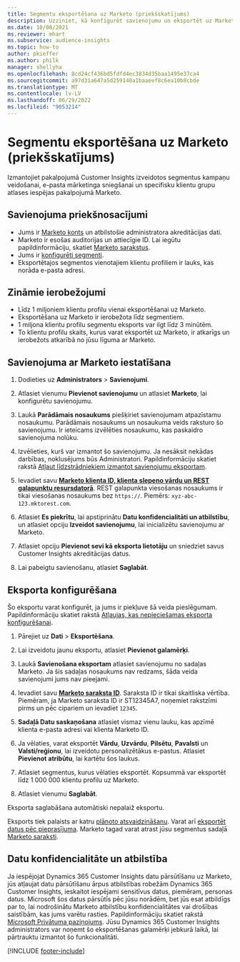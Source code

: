 ```yaml
---
title: Segmentu eksportēšana uz Marketo (priekšskatījums)
description: Uzziniet, kā konfigurēt savienojumu un eksportēt uz Marketo.
ms.date: 10/08/2021
ms.reviewer: mhart
ms.subservice: audience-insights
ms.topic: how-to
author: pkieffer
ms.author: philk
manager: shellyha
ms.openlocfilehash: 8cd24cf436bd5fdfd4ec3834d35baa1495e37ca4
ms.sourcegitcommit: a97d31a647a5d259140a1baaeef8c6ea10b8cbde
ms.translationtype: MT
ms.contentlocale: lv-LV
ms.lasthandoff: 06/29/2022
ms.locfileid: "9053214"
---
```

# <a name="export-segments-to-marketo-preview"></a>Segmentu eksportēšana uz Marketo (priekšskatījums)

Izmantojiet pakalpojumā Customer Insights izveidotos segmentus kampaņu veidošanai, e-pasta mārketinga sniegšanai un specifisku klientu grupu atlases iespējas pakalpojumā Marketo.

## <a name="prerequisites-for-connection"></a>Savienojuma priekšnosacījumi

-   Jums ir [Marketo konts](https://login.marketo.com/) un atbilstošie administratora akreditācijas dati.
-   Marketo ir esošas auditorijas un attiecīgie ID. Lai iegūtu papildinformāciju, skatiet [Marketo sarakstus](https://docs.marketo.com/display/public/DOCS/Understanding+Static+Lists).
-   Jums ir [konfigurēti segmenti](segments.md).
-   Eksportētajos segmentos vienotajiem klientu profiliem ir lauks, kas norāda e-pasta adresi.

## <a name="known-limitations"></a>Zināmie ierobežojumi

- Līdz 1 miljoniem klientu profilu vienai eksportēšanai uz Marketo.
- Eksportēšana uz Marketo ir ierobežota līdz segmentiem.
- 1 miljona klientu profilu segmentu eksports var ilgt līdz 3 minūtēm. 
- To klientu profilu skaits, kurus varat eksportēt uz Marketo, ir atkarīgs un ierobežots atkarībā no jūsu līguma ar Marketo.

## <a name="set-up-connection-to-marketo"></a>Savienojuma ar Marketo iestatīšana

1. Dodieties uz **Administrators** > **Savienojumi**.

1. Atlasiet vienumu **Pievienot savienojumu** un atlasiet **Marketo**, lai konfigurētu savienojumu.

1. Laukā **Parādāmais nosaukums** piešķiriet savienojumam atpazīstamu nosaukumu. Parādāmais nosaukums un nosaukuma veids raksturo šo savienojumu. Ir ieteicams izvēlēties nosaukumu, kas paskaidro savienojuma nolūku.

1. Izvēlieties, kurš var izmantot šo savienojumu. Ja nesāksit nekādas darbības, noklusējums būs Administratori. Papildinformāciju skatiet rakstā [Atļaut līdzstrādniekiem izmantot savienojumu eksportam](connections.md#allow-contributors-to-use-a-connection-for-exports).

1. Ievadiet savu **[Marketo klienta ID, klienta slepeno vārdu un REST galapunktu resursdatorā](https://developers.marketo.com/rest-api/authentication/)**. REST galapunkta viesošanas nosaukums ir tikai viesošanas nosaukums bez `https://`. Piemērs: `xyz-abc-123.mktorest.com`. 

1. Atlasiet **Es piekrītu**, lai apstiprinātu **Datu konfidencialitāti un atbilstību**, un atlasiet opciju **Izveidot savienojumu**, lai inicializētu savienojumu ar Marketo.

1. Atlasiet opciju **Pievienot sevi kā eksporta lietotāju** un sniedziet savus Customer Insights akreditācijas datus.

1. Lai pabeigtu savienošanu, atlasiet **Saglabāt**.

## <a name="configure-an-export"></a>Eksporta konfigurēšana

Šo eksportu varat konfigurēt, ja jums ir piekļuve šā veida pieslēgumam. Papildinformāciju skatiet rakstā [Atļaujas, kas nepieciešamas eksporta konfigurēšanai](export-destinations.md#set-up-a-new-export).

1. Pārejiet uz **Dati** > **Eksportēšana**.

1. Lai izveidotu jaunu eksportu, atlasiet **Pievienot galamērķi**.

1. Laukā **Savienošana eksportam** atlasiet savienojumu no sadaļas Marketo. Ja šis sadaļas nosaukums nav redzams, šāda veida savienojumi jums nav pieejami.

1. Ievadiet savu **[Marketo saraksta ID](https://docs.marketo.com/display/public/DOCS/Understanding+Static+Lists)**. Saraksta ID ir tikai skaitliska vērtība. Piemēram, ja Marketo saraksta ID ir ST12345A7, noņemiet rakstzīmi pirms un pēc cipariem un ievadiet `12345`. 

1. **Sadaļā Datu saskaņošana** atlasiet vismaz vienu lauku, kas apzīmē klienta e-pasta adresi vai klienta Marketo ID. 

1. Ja vēlaties, varat eksportēt **Vārdu**, **Uzvārdu**, **Pilsētu**, **Pavalsti** un **Valsti/reģionu**, lai izveidotu personalizētākus e-pastus. Atlasiet **Pievienot atribūtu**, lai kartētu šos laukus.

1. Atlasiet segmentus, kurus vēlaties eksportēt. Kopsummā var eksportēt līdz 1 000 000 klientu profilu uz Marketo.

1. Atlasiet vienumu **Saglabāt**.

Eksporta saglabāšana automātiski nepalaiž eksportu.

Eksports tiek palaists ar katru [plānoto atsvaidzināšanu](system.md#schedule-tab). Varat arī [eksportēt datus pēc pieprasījuma](export-destinations.md#run-exports-on-demand). Marketo tagad varat atrast jūsu segmentus sadaļā [Marketo saraksti](https://docs.marketo.com/display/public/DOCS/Understanding+Static+Lists).


## <a name="data-privacy-and-compliance"></a>Datu konfidencialitāte un atbilstība

Ja iespējojat Dynamics 365 Customer Insights datu pārsūtīšanu uz Marketo, jūs atļaujat datu pārsūtīšanu ārpus atbilstības robežām Dynamics 365 Customer Insights, ieskaitot iespējami sensitīvus datus, piemēram, personas datus. Microsoft šos datus pārsūtīs pēc jūsu norādēm, bet jūs esat atbildīgs par to, lai nodrošinātu Marketo atbilstību konfidencialitātes vai drošības saistībām, kas jums varētu rasties. Papildinformāciju skatiet rakstā [Microsoft Privātuma paziņojums](https://go.microsoft.com/fwlink/?linkid=396732).
Jūsu Dynamics 365 Customer Insights administrators var noņemt šo eksportēšanas galamērķi jebkurā laikā, lai pārtrauktu izmantot šo funkcionalitāti.


[!INCLUDE [footer-include](includes/footer-banner.md)]

